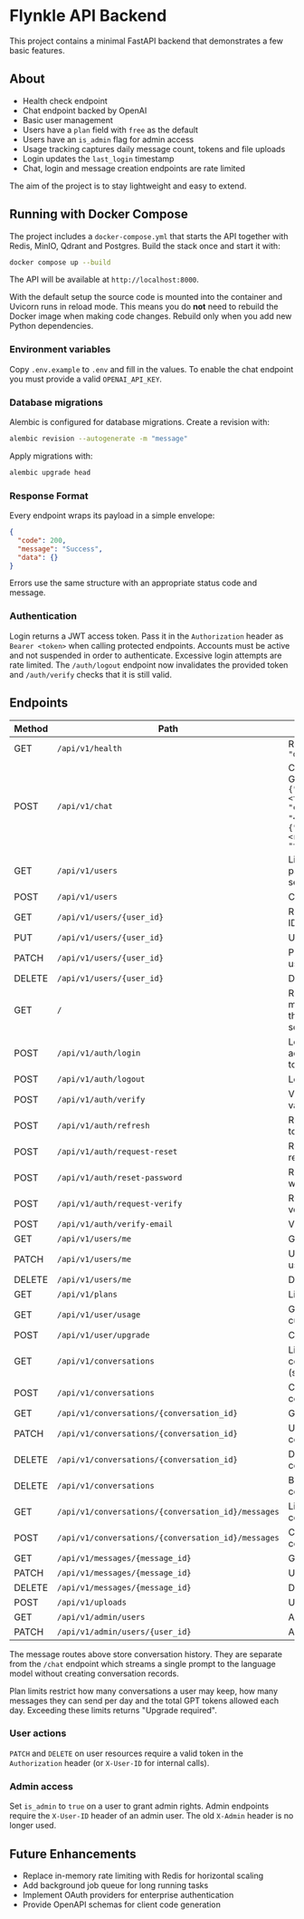 # Flynkle API Backend

This project contains a minimal FastAPI backend that demonstrates a few basic features.

## About

- Health check endpoint
- Chat endpoint backed by OpenAI
- Basic user management
- Users have a `plan` field with `free` as the default
- Users have an `is_admin` flag for admin access
- Usage tracking captures daily message count, tokens and file uploads
- Login updates the `last_login` timestamp
- Chat, login and message creation endpoints are rate limited

The aim of the project is to stay lightweight and easy to extend.

## Running with Docker Compose

The project includes a `docker-compose.yml` that starts the API together with
Redis, MinIO, Qdrant and Postgres. Build the stack once and start it with:

```bash
docker compose up --build
```

The API will be available at `http://localhost:8000`.

With the default setup the source code is mounted into the container and
Uvicorn runs in reload mode. This means you do **not** need to rebuild the
Docker image when making code changes. Rebuild only when you add new Python
dependencies.

### Environment variables

Copy `.env.example` to `.env` and fill in the values. To enable the chat
endpoint you must provide a valid `OPENAI_API_KEY`.

### Database migrations

Alembic is configured for database migrations. Create a revision with:

```bash
alembic revision --autogenerate -m "message"
```

Apply migrations with:

```bash
alembic upgrade head
```

### Response Format

Every endpoint wraps its payload in a simple envelope:

```json
{
  "code": 200,
  "message": "Success",
  "data": {}
}
```

Errors use the same structure with an appropriate status code and message.

### Authentication

Login returns a JWT access token. Pass it in the `Authorization` header as
`Bearer <token>` when calling protected endpoints. Accounts must be active and
not suspended in order to authenticate. Excessive login attempts are rate
limited. The `/auth/logout` endpoint now invalidates the provided token and
`/auth/verify` checks that it is still valid.


## Endpoints

| Method | Path | Description |
| ------ | ---- | ----------- |
| GET | `/api/v1/health` | Returns `{"status": "ok"}` |
| POST | `/api/v1/chat` | Chat with OpenAI GPT-4. Body: `{"message": "<text>", "conversation_id": "<uuid>"}`. Returns `{"response": "<reply>", "tokens": <n>}` |
| GET | `/api/v1/users` | List users with pagination and search |
| POST | `/api/v1/users` | Create a new user |
| GET | `/api/v1/users/{user_id}` | Retrieve a user by ID |
| PUT | `/api/v1/users/{user_id}` | Update a user |
| PATCH | `/api/v1/users/{user_id}` | Partially update a user |
| DELETE | `/api/v1/users/{user_id}` | Delete a user |
| GET | `/` | Returns a welcome message (not in the OpenAPI schema) |
| POST | `/api/v1/auth/login` | Login and receive access & refresh tokens |
| POST | `/api/v1/auth/logout` | Logout using token |
| POST | `/api/v1/auth/verify` | Verify token validity |
| POST | `/api/v1/auth/refresh` | Refresh access token |
| POST | `/api/v1/auth/request-reset` | Request password reset OTP |
| POST | `/api/v1/auth/reset-password` | Reset password with OTP |
| POST | `/api/v1/auth/request-verify` | Request email verification OTP |
| POST | `/api/v1/auth/verify-email` | Verify user email |
| GET | `/api/v1/users/me` | Get current user |
| PATCH | `/api/v1/users/me` | Update current user |
| DELETE | `/api/v1/users/me` | Delete current user |
| GET | `/api/v1/plans` | List available plans |
| GET | `/api/v1/user/usage` | Get usage for current user |
| POST | `/api/v1/user/upgrade` | Change user plan |
| GET | `/api/v1/conversations` | List user conversations (search with `q`) |
| POST | `/api/v1/conversations` | Create conversation |
| GET | `/api/v1/conversations/{conversation_id}` | Get conversation |
| PATCH | `/api/v1/conversations/{conversation_id}` | Update conversation |
| DELETE | `/api/v1/conversations/{conversation_id}` | Delete conversation |
| DELETE | `/api/v1/conversations` | Bulk delete conversations |
| GET | `/api/v1/conversations/{conversation_id}/messages` | List messages in conversation |
| POST | `/api/v1/conversations/{conversation_id}/messages` | Create message in conversation |
| GET | `/api/v1/messages/{message_id}` | Get message |
| PATCH | `/api/v1/messages/{message_id}` | Update message |
| DELETE | `/api/v1/messages/{message_id}` | Delete message |
| POST | `/api/v1/uploads` | Upload file |
| GET | `/api/v1/admin/users` | Admin list users |
| PATCH | `/api/v1/admin/users/{user_id}` | Admin update user |

The message routes above store conversation history. They are separate from the
`/chat` endpoint which streams a single prompt to the language model without
creating conversation records.

Plan limits restrict how many conversations a user may keep, how many messages
they can send per day and the total GPT tokens allowed each day. Exceeding
these limits returns "Upgrade required".

### User actions

`PATCH` and `DELETE` on user resources require a valid token in the
`Authorization` header (or `X-User-ID` for internal calls).

### Admin access

Set `is_admin` to `true` on a user to grant admin rights. Admin endpoints
require the `X-User-ID` header of an admin user. The old `X-Admin` header is no
longer used.

## Future Enhancements

- Replace in-memory rate limiting with Redis for horizontal scaling
- Add background job queue for long running tasks
- Implement OAuth providers for enterprise authentication
- Provide OpenAPI schemas for client code generation

